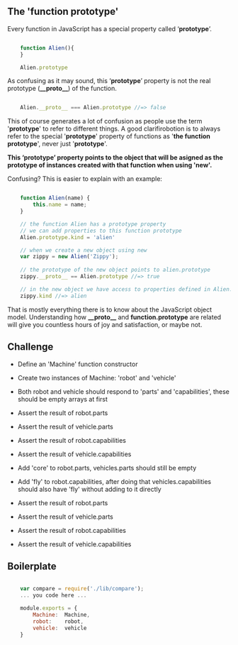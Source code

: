 The 'function prototype'
------------------------

Every function in JavaScript has a special property called ‘__prototype__’.

```js

	function Alien(){
	}

	Alien.prototype

```

As confusing as it may sound, this ‘__prototype__’ property is not the real prototype (__\_\_proto\_\___) of the function. 

```js

	Alien.__proto__ === Alien.prototype //=> false

```

This of course generates a lot of confusion as people use the term '__prototype__' to refer to different things. 
A good clarifirobotion is to always refer to the special '__prototype__' property of functions as '__the function prototype__', never just '__prototype__'.

**This ‘__prototype__’ property points to the object that will be asigned as the prototype of instances created with that function when using '__new__'.**

Confusing? This is easier to explain with an example:

```js

	function Alien(name) {
		this.name = name;
	}

	// the function Alien has a prototype property
	// we can add properties to this function prototype
	Alien.prototype.kind = 'alien'

	// when we create a new object using new
	var zippy = new Alien('Zippy');
	
	// the prototype of the new object points to alien.prototype
	zippy.__proto__ == Alien.prototype //=> true

	// in the new object we have access to properties defined in Alien.prototype
	zippy.kind //=> alien

```

That is mostly everything there is to know about the JavaScript object model. Understanding how __\_\_proto\_\___ and __function.prototype__ are related will give you countless hours of joy and satisfaction, or maybe not.

Challenge
---------

- Define an 'Machine' function constructor
- Create two instances of Machine: 'robot' and 'vehicle'
- Both robot and vehicle should respond to 'parts' and 'capabilities', these should be empty arrays at first

- Assert the result of robot.parts
- Assert the result of vehicle.parts
- Assert the result of robot.capabilities
- Assert the result of vehicle.capabilities

- Add 'core' to robot.parts, vehicles.parts should still be empty
- Add 'fly' to robot.capabilities, after doing that vehicles.capabilities should also have 'fly' without adding to it directly

- Assert the result of robot.parts
- Assert the result of vehicle.parts
- Assert the result of robot.capabilities
- Assert the result of vehicle.capabilities

Boilerplate
-----------
```js

	var compare = require('./lib/compare');
	... you code here ...

	module.exports = {
		Machine:  Machine,
		robot:    robot,
		vehicle:  vehicle
	}

```


